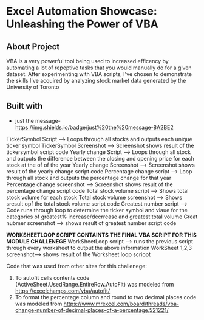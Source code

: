 # Excel Automation Showcase: Unleashing the Power of VBA

## About Project
VBA is a very powerful tool being used to increased efficency by automating a lot of repeptive tasks that you would manually do for a given dataset. 
After experimenting with VBA scripts, I've chosen to demonstrate the skills I've acquired by analyzing stock market data generated by the University of Toronto

## Built with
*	just the message-https://img.shields.io/badge/just%20the%20message-8A2BE2

TickerSymbol Script --> Loops through all stocks and outputs each unique ticker symbol 
TickerSymbol Screenshot --> Screenshot shows result of the tickersymbol script code 
Yearly change Script --> Loops through all stock and outputs the difference between the closing and opening price for each stock at the of of the year 
Yearly change Screenshot --> Screenshot shows result of the yearly change script code 
Percentage change script --> Loop through all stock and outputs the percentage change for that year 
Percentage change screenshot --> Screenshot shows result of the percentage change script code
Total stock volume script --> Shows total stock volume for each stock 
Total stock volume screenshot --> Shows sresult opf the total stock volume script code
Greatest number script --> Code runs through loop to determine the ticker symbol and vlaue for the categories of greatest% increase/decrrease and greatest total volume 
Great nubmer screenshot --> shows result of greatest number script code

**WORKSHEETLOOP SCRIPT CONTAINTS THE FINAL VBA SCRIPT FOR THIS MODULE CHALLENEGE**
WorkSheetLoop script --> runs the previous script through every worksheet to output the above information 
WorkSheet 1,2,3 screenshot--> shows result of the Worksheet loop scriopt

Code that was used from other sites for this challenege: 
1. To autofit cells contents code (ActiveSheet.UsedRange.EntireRow.AutoFit) was modeled from https://excelchamps.com/vba/autofit/
2. To format the percentage column and round to two decimal places code was modeled from https://www.mrexcel.com/board/threads/vba-change-number-of-decimal-places-of-a-percentage.521221/

